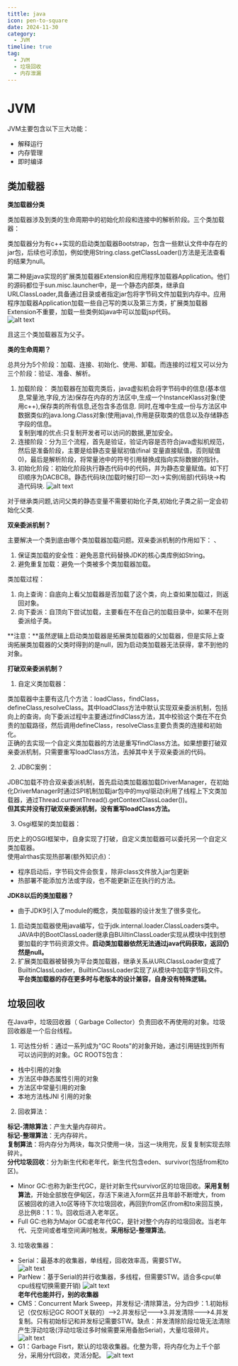 ```yaml
---
tittle: java
icon: pen-to-square
date: 2024-11-30
category:
  - JVM
timeline: true 
tag:
  - JVM
  - 垃圾回收  
  - 内存泄漏
---
```

# JVM
JVM主要包含以下三大功能：  
- 解释运行  
- 内存管理  
- 即时编译
<!-- more -->  
## 类加载器  
**类加载器分类**

类加载器涉及到类的生命周期中的初始化阶段和连接中的解析阶段。三个类加载器：

类加载器分为有c++实现的启动类加载器Bootstrap，包含一些默认文件中存在的jar包，后续也可添加，例如使用String.class.getClassLoader()方法是无法查看的结果为null。   

第二种是java实现的扩展类加载器Extension和应用程序加载器Application。他们的源码都位于sun.misc.launcher中，是一个静态内部类，继承自URLClassLoader,具备通过目录或者指定jar包将字节码文件加载到内存中。应用程序加载器Application加载一些自己写的类以及第三方类，扩展类加载器Extension不重要，加载一些类例如java中可以加载jsp代码。  
![alt text](image-15.png)      

且这三个类加载器互为父子。

**类的生命周期？**  

总共分为5个阶段：加载、连接、初始化、使用、卸载。而连接的过程又可以分为三个阶段：验证、准备、解析。  
1. 加载阶段： 类加载器在加载完类后，java虚拟机会将字节码中的信息(基本信息,常量池,字段,方法)保存在内存的方法区中,生成一个InstanceKlass对象(使用c++),保存类的所有信息,还包含多态信息.  同时,在堆中生成一份与方法区中数据类似的java.long.Class对象(使用java),作用是获取类的信息以及存储静态字段的信息。  
复制到堆的优点:只复制开发者可以访问的数据,更加安全。   
2. 连接阶段：分为三个流程，首先是验证，验证内容是否符合java虚拟机规范，然后是准备阶段，主要是给静态变量赋初值(final 变量直接赋值，否则赋值0)，最后是解析阶段，将常量池中的符号引用替换成指向实际数据的指针。  
3. 初始化阶段：初始化阶段执行静态代码中的代码，并为静态变量赋值。如下打印顺序为DACBCB。静态代码块(加载时候打印一次)->实例(局部)代码块->构造代码块.
![alt text](image-13.png)

对于继承类问题,访问父类的静态变量不需要初始化子类,初始化子类之前一定会初始化父类.    


**双亲委派机制？**    
  
主要解决一个类到底由哪个类加载器加载问题。双亲委派机制的作用如下：  、
1. 保证类加载的安全性：避免恶意代码替换JDK的核心类库例如String。  
2. 避免重复加载：避免一个类被多个类加载器加载。  
  
类加载过程：  
1. 向上查询：自底向上看父加载器是否加载了这个类，向上查如果加载过，则返回对象。
2. 向下委派：自顶向下尝试加载，主要看在不在自己的加载目录中，如果不在则委派给子类。 
  
**注意：**虽然逻辑上启动类加载器是拓展类加载器的父加载器，但是实际上查询拓展类加载器的父类时得到的是null，因为启动类加载器无法获得，拿不到他的对象。  



**打破双亲委派机制？**  

1. 自定义类加载器：    

类加载器中主要有这几个方法：loadClass，findClass，defineClass,resolveClass。其中loadClass方法中默认实现双亲委派机制，包括向上的查询，向下委派过程中主要通过findClass方法，其中校验这个类在不在负责的加载路径，然后调用defineClass，resolveClass主要负责类的连接和初始化。  
正确的去实现一个自定义类加载器的方法是重写findClass方法。如果想要打破双亲委派机制，只需要重写loadClass方法，去掉其中关于双亲委派的代码。
  
2. JDBC案例：  
  
JDBC加载不符合双亲委派机制，首先启动类加载器加载DriverManager，在初始化DriverManager时通过SPI机制加载jar包中的myql驱动(利用了线程上下文类加载器，通过Thread.currentThread().getContextClassLoader())。  
**但其实并没有打破双亲委派机制，没有重写loadClass方法。**

3. Osgi框架的类加载器：  
  
历史上的OSGI框架中，自身实现了打破，自定义类加载器可以委托另一个自定义类加载器。  
使用alrthas实现热部署(额外知识点)：  
- 程序启动后，字节码文件会恢复，除非class文件放入jar包更新  
- 热部署不能添加方法或字段，也不能更新正在执行的方法。
 

**JDK8以后的类加载器？**  
  
- 由于JDK9引入了module的概念，类加载器的设计发生了很多变化。  
1. 启动类加载器使用java编写，位于jdk.internal.loader.ClassLoaders类中。JAVA中的BootClassLoader继承自BUiltinClassLoader实现从模块中找到想要加载的字节码资源文件。**启动类加载器依然无法通过java代码获取，返回仍然是null。**  
2. 扩展类加载器被替换为平台类加载器，继承关系从URLClassLoader变成了BuiltinClassLoader，BuiltinClassLoader实现了从模块中加载字节码文件。**平台类加载器的存在更多时与老版本的设计兼容，自身没有特殊逻辑。** 

## 垃圾回收 
在Java中，垃圾回收器（    Garbage Collector）负责回收不再使用的对象。垃圾回收器是一个后台线程。  
1. 可达性分析：通过一系列成为"GC Roots"的对象开始，通过引用链找到所有可以访问到的对象。GC ROOTS包含：   
- 栈中引用的对象
- 方法区中静态属性引用的对象
- 方法区中常量引用的对象
- 本地方法栈JNI 引用的对象
2. 回收算法：    

**标记-清除算法**：产生大量内存碎片。    
**标记-整理算法**：无内存碎片。  
**复制算法**：将内存分为两块，每次只使用一块，当这一块用完，反复复制实现去除碎片。  
**分代垃圾回收**：分为新生代和老年代，新生代包含eden、survivor(包括from和to区)。  

   - Minor GC:也称为新生代GC，是针对新生代survivor区的垃圾回收。**采用复制算法**，开始全部放在伊甸区，存活下来进入form区并且年龄不断增大，from区被回收的进入to区等待下次垃圾回收，再回到from区(from和to来回互换，总比例8：1：1)。回收后进入老年区。
   - Full GC:也称为Major GC或老年代GC，是针对整个内存的垃圾回收。当老年代、元空间或者堆空间满时触发。**采用标记-整理算法**。  

3. 垃圾收集器：    

- Serial：最基本的收集器，单线程，回收效率高，需要STW。    
![alt text](image-4.png)   
- ParNew：基于Serial的并行收集器，多线程，但需要STW。适合多cpu(单cpu线程切换需要开销)
![alt text](image-5.png)  
**老年代也能并行，别的收集器**
- CMS：Concurrent Mark Sweep，并发标记-清除算法，分为四步：1.初始标记（仅仅标记GC ROOT关联的）-->2.并发标记--->3.并发清除--->4.并发复制。只有初始标记和并发标记需要STW。缺点：并发清除阶段垃圾无法清除产生浮动垃圾(浮动垃圾过多时候需要采用备胎Serial)，大量垃圾碎片。
![alt text](image-6.png)
- G1：Garbage Fisrt，默认的垃圾收集器。化整为零，将内存化为上千个部分，采用分代回收，灵活分配。
![alt text](image-7.png)